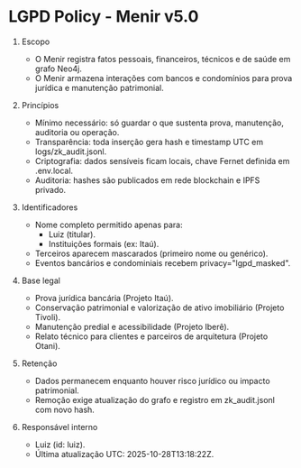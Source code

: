 # LGPD Policy - Menir v5.0

1. Escopo
   - O Menir registra fatos pessoais, financeiros, técnicos e de saúde em grafo Neo4j.
   - O Menir armazena interações com bancos e condomínios para prova jurídica e manutenção patrimonial.

2. Princípios
   - Mínimo necessário: só guardar o que sustenta prova, manutenção, auditoria ou operação.
   - Transparência: toda inserção gera hash e timestamp UTC em logs/zk_audit.jsonl.
   - Criptografia: dados sensíveis ficam locais, chave Fernet definida em .env.local.
   - Auditoria: hashes são publicados em rede blockchain e IPFS privado.

3. Identificadores
   - Nome completo permitido apenas para:
     - Luiz (titular).
     - Instituições formais (ex: Itaú).
   - Terceiros aparecem mascarados (primeiro nome ou genérico).
   - Eventos bancários e condominiais recebem privacy="lgpd_masked".

4. Base legal
   - Prova jurídica bancária (Projeto Itaú).
   - Conservação patrimonial e valorização de ativo imobiliário (Projeto Tivoli).
   - Manutenção predial e acessibilidade (Projeto Iberê).
   - Relato técnico para clientes e parceiros de arquitetura (Projeto Otani).

5. Retenção
   - Dados permanecem enquanto houver risco jurídico ou impacto patrimonial.
   - Remoção exige atualização do grafo e registro em zk_audit.jsonl com novo hash.

6. Responsável interno
   - Luiz (id: luiz).
   - Última atualização UTC: 2025-10-28T13:18:22Z.
